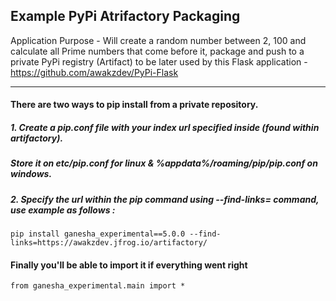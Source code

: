## Example PyPi Atrifactory Packaging

Application Purpose - Will create a random number between 2, 100 and calculate all Prime numbers that come before it, package and push to a private PyPi registry (Artifact) to be later used by this Flask application - https://github.com/awakzdev/PyPi-Flask

<hr>
        
#### There are two ways to pip install from a private repository.
##### 1. Create a pip.conf file with your index url specified inside (found within artifactory). 

##### Store it on etc/pip.conf for linux & %appdata%/roaming/pip/pip.conf on windows.

##### 2. Specify the url within the pip command using --find-links= command, use example as follows : 
`pip install ganesha_experimental==5.0.0 --find-links=https://awakzdev.jfrog.io/artifactory/`

#### Finally you'll be able to import it if everything went right
`from ganesha_experimental.main import *`
